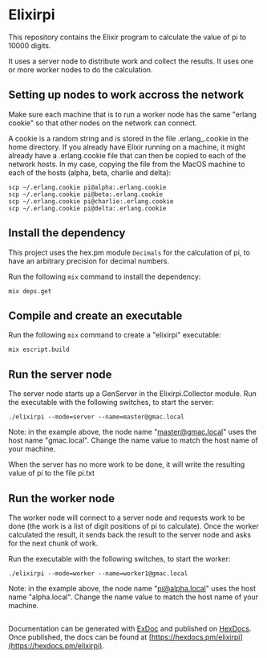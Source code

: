 # Elixirpi

This repository contains the Elixir program to calculate the value of pi to
10000 digits. 

It uses a server node to distribute work and collect the results.
It uses one or more worker nodes to do the calculation.

## Setting up nodes to work accross the network

Make sure each machine that is to run a worker node has the same "erlang cookie"
so that other nodes on the network can connect.

A cookie is a random string and is stored in the file .erlang_.cookie in the
home directory. If you already have Elixir running on a machine, it might
already have a .erlang.cookie file that can then be copied to each of the
network hosts. In my case, copying the file from the MacOS machine to each
of the hosts (alpha, beta, charlie and delta):

```
scp ~/.erlang.cookie pi@alpha:.erlang.cookie
scp ~/.erlang.cookie pi@beta:.erlang.cookie
scp ~/.erlang.cookie pi@charlie:.erlang.cookie
scp ~/.erlang.cookie pi@delta:.erlang.cookie
```

## Install the dependency

This project uses the hex.pm module `Decimals` for the calculation of pi, to
have an arbitrary precision for decimal numbers.

Run the following `mix` command to install the dependency:

    mix deps.get

## Compile and create an executable

Run the following `mix` command to create a "elixirpi" executable:

    mix escript.build

## Run the server node

The server node starts up a GenServer in the Elixirpi.Collector module. 
Run the executable with the following switches, to start the server:

    ./elixirpi --mode=server --name=master@gmac.local

Note: in the example above, the node name "master@gmac.local" uses the host name
"gmac.local". Change the name value to match the host name of your machine.

When the server has no more work to be done, it will write the resulting value
of pi to the file pi.txt

## Run the worker node

The worker node will connect to a server node and requests work to be done (the
work is a list of digit positions of pi to calculate). Once the worker
calculated the result, it sends back the result to the server node and asks for
the next chunk of work.

Run the executable with the following switches, to start the worker:

    ./elixirpi --mode=worker --name=worker1@gmac.local

Note: in the example above, the node name "pi@alpha.local" uses the host name
"alpha.local". Change the name value to match the host name of your machine.

## 

Documentation can be generated with [ExDoc](https://github.com/elixir-lang/ex_doc)
and published on [HexDocs](https://hexdocs.pm). Once published, the docs can
be found at [https://hexdocs.pm/elixirpi](https://hexdocs.pm/elixirpi).

